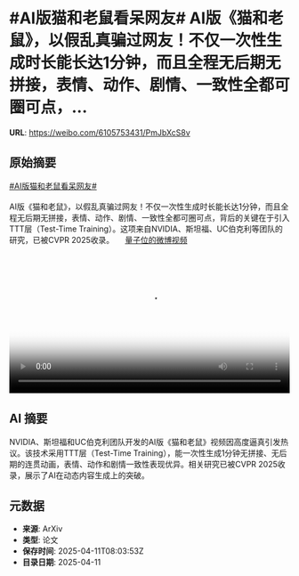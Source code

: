 # #AI版猫和老鼠看呆网友# AI版《猫和老鼠》，以假乱真骗过网友！不仅一次性生成时长能长达1分钟，而且全程无后期无拼接，表情、动作、剧情、一致性全都可圈可点，...

**URL**: https://weibo.com/6105753431/PmJbXcS8v

## 原始摘要

<a href="https://m.weibo.cn/search?containerid=231522type%3D1%26t%3D10%26q%3D%23AI%E7%89%88%E7%8C%AB%E5%92%8C%E8%80%81%E9%BC%A0%E7%9C%8B%E5%91%86%E7%BD%91%E5%8F%8B%23&amp;extparam=%23AI%E7%89%88%E7%8C%AB%E5%92%8C%E8%80%81%E9%BC%A0%E7%9C%8B%E5%91%86%E7%BD%91%E5%8F%8B%23" data-hide=""><span class="surl-text">#AI版猫和老鼠看呆网友#</span></a> <br><br>AI版《猫和老鼠》，以假乱真骗过网友！不仅一次性生成时长能长达1分钟，而且全程无后期无拼接，表情、动作、剧情、一致性全都可圈可点，背后的关键在于引入TTT层（Test-Time Training）。这项来自NVIDIA、斯坦福、UC伯克利等团队的研究，已被CVPR 2025收录。 <a href="https://video.weibo.com/show?fid=1034:5153952732217419" data-hide=""><span class="url-icon"><img style="width: 1rem;height: 1rem" src="https://h5.sinaimg.cn/upload/2015/09/25/3/timeline_card_small_video_default.png" referrerpolicy="no-referrer"></span><span class="surl-text">量子位的微博视频</span></a><br clear="both"><div style="clear: both"></div><video controls="controls" poster="https://tvax1.sinaimg.cn/orj480/006Fd7o3ly1i0bwepkfubj30u01hcady.jpg" style="width: 100%"><source src="https://f.video.weibocdn.com/o0/DppQcaoplx08nmMzUwpW01041200iOiQ0E010.mp4?label=mp4_720p&amp;template=720x1280.24.0&amp;ori=0&amp;ps=1CwnkDw1GXwCQx&amp;Expires=1744362152&amp;ssig=QLu9hn6MSN&amp;KID=unistore,video"><source src="https://f.video.weibocdn.com/o0/nJUSHj7Vlx08nmMzLyHS01041200bspb0E010.mp4?label=mp4_hd&amp;template=540x960.24.0&amp;ori=0&amp;ps=1CwnkDw1GXwCQx&amp;Expires=1744362152&amp;ssig=aXmXAEv%2BZr&amp;KID=unistore,video"><source src="https://f.video.weibocdn.com/o0/CwH2vmlZlx08nmMzqn0c010412006A060E010.mp4?label=mp4_ld&amp;template=360x640.24.0&amp;ori=0&amp;ps=1CwnkDw1GXwCQx&amp;Expires=1744362152&amp;ssig=6i%2BNwcRHen&amp;KID=unistore,video"><p>视频无法显示，请前往<a href="https://video.weibo.com/show?fid=1034%3A5153952732217419" target="_blank" rel="noopener noreferrer">微博视频</a>观看。</p></video>

## AI 摘要

NVIDIA、斯坦福和UC伯克利团队开发的AI版《猫和老鼠》视频因高度逼真引发热议。该技术采用TTT层（Test-Time Training），能一次性生成1分钟无拼接、无后期的连贯动画，表情、动作和剧情一致性表现优异。相关研究已被CVPR 2025收录，展示了AI在动态内容生成上的突破。

## 元数据

- **来源**: ArXiv
- **类型**: 论文
- **保存时间**: 2025-04-11T08:03:53Z
- **目录日期**: 2025-04-11
